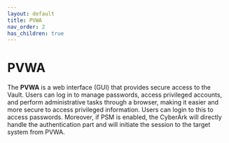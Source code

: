 ```yaml
---
layout: default
title: PVWA
nav_order: 2
has_children: true
---
```

# PVWA


The **PVWA** is a web interface (GUI) that provides secure access to the Vault. Users can log in to manage passwords, access privileged accounts, and perform administrative tasks through a browser, making it easier and more secure to access privileged information. Users can login to this to access passwords. Moreover, if PSM is enabled, the CyberArk will directly handle the authentication part and will initiate the session to the target system from PVWA.

